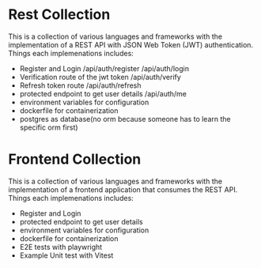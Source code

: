 # Rest Collection
This is a collection of various languages and frameworks with the implementation of a REST API with JSON Web Token (JWT) authentication.
Things each implemenations includes:
- Register and Login /api/auth/register /api/auth/login
- Verification route of the jwt token /api/auth/verify
- Refresh token route /api/auth/refresh
- protected endpoint to get user details /api/auth/me
- environment variables for configuration
- dockerfile for containerization
- postgres as database(no orm because someone has to learn the specific orm first)


# Frontend Collection
This is a collection of various languages and frameworks with the implementation of a frontend application that consumes the REST API.
Things each implemenations includes:
- Register and Login
- protected endpoint to get user details
- environment variables for configuration
- dockerfile for containerization
- E2E tests with playwright
- Example Unit test with Vitest